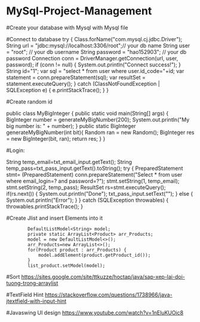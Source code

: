 # MySql-Project-Management

#Create your database with Mysql with Mysql file

#Connect to database
            try {
                        Class.forName("com.mysql.cj.jdbc.Driver");
                        String url = "jdbc:mysql://localhost:3306/root";// your db name
                        String user = "root"; // your db username
                        String password = "hao152903"; // your db password
                        Connection conn = DriverManager.getConnection(url, user, password);
                        if (conn != null) {
                        System.out.println("Connect success!");
                        }
                        String id="1";
                        var sql = "select * from user where user.id_code="+id;
                        var statement = conn.prepareStatement(sql);
                        var resultSet = statement.executeQuery();
                        } catch (ClassNotFoundException | SQLException e) {
                        e.printStackTrace();
                        }
            }


#Create random id

public class MyBigInteger {
    public static void main(String[] args) {
        BigInteger number = generateMyBigNumber(200);
        System.out.println("My big number is: " + number);
    }
    public static BigInteger generateMyBigNumber(int bit){
        Random ran = new Random();
        BigInteger res = new BigInteger(bit, ran);
        return  res;
    }
}

#Login:

 String temp_email=txt_email_input.getText();
                String temp_pass=txt_pass_input.getText().toString();
                try {
                    PreparedStatement stmt= (PreparedStatement) conn.prepareStatement("Select * from user where email_login=? and password=?");
                    stmt.setString(1, temp_email);
                    stmt.setString(2, temp_pass);
                    ResultSet rs=stmt.executeQuery();
                    if(rs.next()) {
                        System.out.println("Done");
                        txt_pass_input.setText("");
                    }
                    else {
                        System.out.println("Error");
                    }
                } catch (SQLException throwables) {
                    throwables.printStackTrace();
                }
                
#Create Jlist and insert Elements into it

            DefaultListModel<String> model;
            private static ArrayList<Product> arr_Products;
            model = new DefaultListModel<>();
            arr_Products=new ArrayList<>();
            for(Product product : arr_Products) {
                model.addElement(product.getProduct_id());
            }
            list_product.setModel(model);
    
#Sort
https://sites.google.com/site/ttkuzze/hoctap/java/sap-xep-lai-doi-tuong-trong-arraylist

#TextField Hint
https://stackoverflow.com/questions/1738966/java-jtextfield-with-input-hint

#Javaswing UI design
https://www.youtube.com/watch?v=1nEluKUOic8
